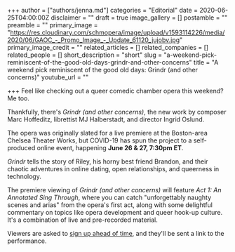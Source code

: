 +++
author = ["authors/jenna.md"]
categories = "Editorial"
date = 2020-06-25T04:00:00Z
disclaimer = ""
draft = true
image_gallery = []
postamble = ""
preamble = ""
primary_image = "https://res.cloudinary.com/schmopera/image/upload/v1593114226/media/2020/06/GAOC_-_Promo_Image_-_Update_61120_jujobv.jpg"
primary_image_credit = ""
related_articles = []
related_companies = []
related_people = []
short_description = "short"
slug = "a-weekend-pick-reminiscent-of-the-good-old-days-grindr-and-other-concerns"
title = "A weekend pick reminiscent of the good old days: Grindr (and other concerns)"
youtube_url = ""

+++
Feel like checking out a queer comedic chamber opera this weekend? Me too. 

Thankfully, there's _Grindr (and other concerns)_, the new work by composer Marc Hoffeditz, librettist MJ Halberstadt, and director Ingrid Oslund.

The opera was originally slated for a live premiere at the Boston-area Chelsea Theater Works, but COVID-19 has spun the project to a self-produced online event, happening **June 26 & 27, 7:30pm ET**.

_Grindr_ tells the story of Riley, his horny best friend Brandon, and their chaotic adventures in online dating, open relationships, and queerness in technology.

The premiere viewing of _Grindr (and other concerns)_ will feature _Act 1: An Annotated Sing Through_, where you can catch "unforgettably naughty scenes and arias" from the opera's first act, along with some delightful commentary on topics like opera development and queer hook-up culture. It's a combination of live and pre-recorded material.

Viewers are asked to [sign up ahead of time](https://tinyurl.com/ybnvys2w), and they'll be sent a link to the performance.